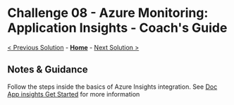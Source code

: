 # Challenge 08 - Azure Monitoring: Application Insights - Coach's Guide 

[< Previous Solution](./Solution-07.md) - **[Home](./README.md)** - [Next Solution >](./Solution-09.md)

## Notes & Guidance

Follow the steps inside the basics of Azure Insights integration. See [Doc App insights Get Started](https://docs.microsoft.com/en-us/azure/azure-monitor/app/app-insights-overview#get-started) for more information

